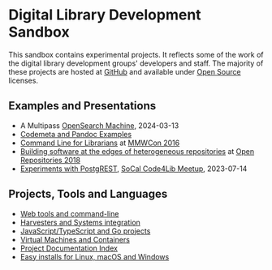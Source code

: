 
# Digital Library Development Sandbox

This sandbox contains experimental projects. It reflects some of the work of the digital library development groups' developers and staff.  The majority of these projects are hosted at [GitHub](https://github.com/caltechlibrary") and available under [Open Source](https://en.wikipedia.org/wiki/Open_source) licenses.


## Examples and Presentations

- A Multipass [OpenSearch Machine](https://caltechlibrary.github.io/opensearch-machine), 2024-03-13
- [Codemeta and Pandoc Examples](codemeta-pandoc-examples)
- [Command Line for Librarians](https://caltechlibrary.github.io/command-line-for-librarians/) at [MMWCon 2016](https://mmwcon.org/sessions/21)
- [Building software at the edges of heterogeneous repositories](https://caltechlibrary.github.io/or2018-building-at-the-edges/) at [Open Repositories 2018](http://www.or2018.net/)
- [Experiments with PostgREST](https://caltechlibrary.github.io/newt/presentation), [SoCal Code4Lib Meetup](https://www.meetup.com/code4lib-socal/events/293314880/), 2023-07-14


## Projects, Tools and Languages

- [Web tools and command-line](web-and-cli-tools.md)
- [Harvesters and Systems integration](harvesters-and-system-integration.md)
- [JavaScript/TypeScript and Go projects](languages-and-tooling.md)
- [Virtual Machines and Containers](virtual-machines-and-containers.md)
- [Project Documentation Index](project_index.md "List all GitHub repositories with 'pages' enabled")
- [Easy installs for Linux, macOS and Windows](installers.md "Easy install instructions for Linux, macOS and Windows for our Go based tools")


